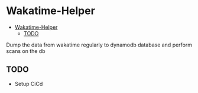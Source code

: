 # Wakatime-Helper

- [Wakatime-Helper](#wakatime-helper)
  - [TODO](#todo)

Dump the data from wakatime regularly to dynamodb database and perform scans on the db

## TODO

- Setup CiCd
